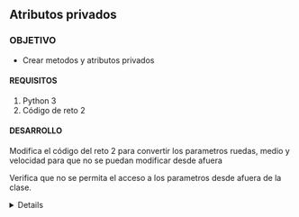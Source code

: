  

	
## Atributos privados

### OBJETIVO 

- Crear metodos y atributos privados

#### REQUISITOS 

1. Python 3
2. Código de reto 2

#### DESARROLLO
Modifica el código del reto 2 para convertir los parametros ruedas, medio y velocidad para que no se puedan modificar desde afuera

Verifica que no se permita el acceso a los parametros desde afuera de la clase.

<details>

	class Vehiculo:
		def __init__(self,ruedas = 0, medio = 'medio', velocidad = 'no se mueve'):
			self.__ruedas = ruedas
			self.__velocidad = velocidad
			self.__medio = medio
		def avanzar(self):
			print("El vehiculo se mueve a velocidad {}".format(self.__velocidad))
		def __str__(self):
			return "ruedas {}, medio: {}, velocidad:{}".format(self.__ruedas, self.__medio, self.__velocidad)
		def describir(self):
			print("Es un vehiculo de {} ruedas".format(self.__ruedas))
			print("se mueve a velocidad {}".format(self.__velocidad))
			print("Su medio es {}".format(self.__medio))


	barco = Vehiculo(ruedas=0, medio='agua',velocidad='lenta')

	avion = Vehiculo(ruedas=4, medio='aire',velocidad='rapida')

	auto = Vehiculo(ruedas=4, medio='asfalto',velocidad='media')
	barco.describir()

	avion.describir()

	auto.describir()

	auto.avanzar()

	print(avion)
	#auto.__ruedas
</details> 


